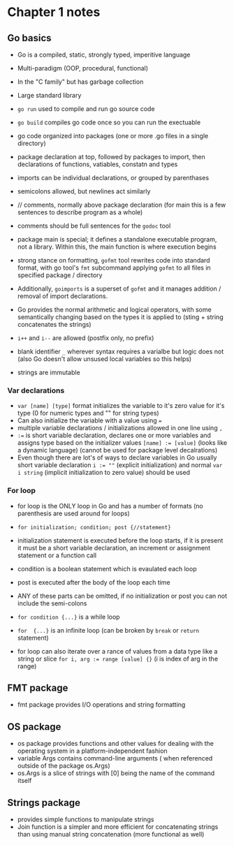 # Chapter 1 notes

## Go basics

- Go is a compiled, static, strongly typed, imperitive language
- Multi-paradigm (OOP, procedural, functional)
- In the "C family" but has garbage collection
- Large standard library

- `go run` used to compile and run go source code 
- `go build` compiles go code once so you can run the exectuable

- go code organized into packages (one or more .go files in a single directory)
- package declaration at top, followed by packages to import, then declarations of functions, vatiables, constatn and types
- imports can be individual declarations, or grouped by parenthases
- semicolons allowed, but newlines act similarly
- // comments, normally above package declaration (for main this is a few sentences to describe program as a whole)
- comments should be full sentences for the `godoc` tool

- package main is special; it defines a standalone executable program, not a library. Within this, the main function is where execution begins

- strong stance on formatting, `gofmt` tool rewrites code into standard format, with go tool's `fmt` subcommand applying `gofmt` to all files in specified package / directory
- Additionally, `goimports` is a superset of `gofmt` and it manages addition / removal of import declarations.

- Go provides the normal arithmetic and logical operators, with some semantically changing based on the types it is applied to (sting + string concatenates the strings)
- `i++` and `i--` are allowed (postfix only, no prefix)

- blank identifier `_` wherever syntax requires a varialbe but logic does not (also Go doesn't allow unsused local variables so this helps)

- strings are immutable

### Var declarations

- `var [name] [type]` format initializes the variable to it's zero value for it's type (0 for numeric types and "" for string types)
- Can also initialize the variable with a value using `=`
- multiple variable declarations / initializations allowed in one line using `,`
- `:=` is short variable declaration, declares one or more variables and assigns type based on the initializer values `[name] := [value]` (looks like a dynamic language) (cannot be used for package level decalrations)
- Even though there are lot's of ways to declare variables in Go usually short variable declaration  `i := ""` (explicit initialization) and normal `var i string` (implicit initialization to zero value) should be used

### For loop

- for loop is the ONLY loop in Go and has a number of formats (no parenthesis are used around for loops)
- `for initialization; condition; post {//statement}`
- initialization statement is executed before the loop starts, if it is present it must be a short variable declaration, an increment or assignment statement or a function call
- condition is a boolean statement which is evaulated each loop
- post is executed after the body of the loop each time
- ANY of these parts can be omitted, if no initialization or post you can not include the semi-colons

- `for condition {...}` is a while loop

- `for  {...}` is an infinite loop (can be broken by `break` or `return` statement)

- for loop can also iterate over a rance of values from a data type like a string or slice `for i, arg := range [value] {}` (i is index of arg in the range)


## FMT package

- fmt package provides I/O operations and string formatting

## OS package

- os package provides functions and other values for dealing with the operating system in a platform-independent fashion
- variable Args contains command-line arguments ( when referenced outside of the package os.Args)
- os.Args is a slice of strings with [0] being the name of the command itself

## Strings package 

- provides simple functions to manipulate strings
- Join function is a simpler and more efficient for concatenating strings than using manual string concatenation (more functional as well)